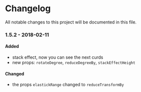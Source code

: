 # Changelog

All notable changes to this project will be documented in this file.

### 1.5.2 - 2018-02-11

#### Added

* stack effect, now you can see the next curds
* new props: `rotateDegree`, `reduceDegreeBy`, `stackEffectHeight`

#### Changed

* the props `elastickRange` changed to `reduceTransformBy`
